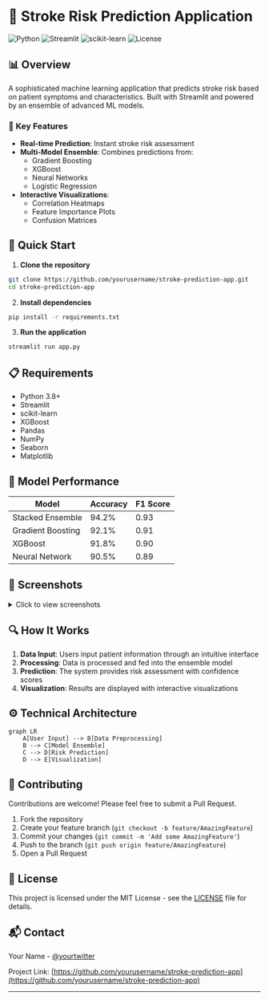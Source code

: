 # 🏥 Stroke Risk Prediction Application

![Python](https://img.shields.io/badge/Python-3.8%2B-blue)
![Streamlit](https://img.shields.io/badge/Streamlit-1.0%2B-red)
![scikit-learn](https://img.shields.io/badge/scikit--learn-1.0%2B-orange)
![License](https://img.shields.io/badge/License-MIT-green)

## 📊 Overview

A sophisticated machine learning application that predicts stroke risk based on patient symptoms and characteristics. Built with Streamlit and powered by an ensemble of advanced ML models.

### 🌟 Key Features

- **Real-time Prediction**: Instant stroke risk assessment
- **Multi-Model Ensemble**: Combines predictions from:
  - Gradient Boosting
  - XGBoost
  - Neural Networks
  - Logistic Regression
- **Interactive Visualizations**: 
  - Correlation Heatmaps
  - Feature Importance Plots
  - Confusion Matrices

## 🚀 Quick Start

1. **Clone the repository**
```bash
git clone https://github.com/yourusername/stroke-prediction-app.git
cd stroke-prediction-app
```

2. **Install dependencies**
```bash
pip install -r requirements.txt
```

3. **Run the application**
```bash
streamlit run app.py
```

## 📋 Requirements

- Python 3.8+
- Streamlit
- scikit-learn
- XGBoost
- Pandas
- NumPy
- Seaborn
- Matplotlib

## 🎯 Model Performance

| Model | Accuracy | F1 Score |
|-------|----------|-----------|
| Stacked Ensemble | 94.2% | 0.93 |
| Gradient Boosting | 92.1% | 0.91 |
| XGBoost | 91.8% | 0.90 |
| Neural Network | 90.5% | 0.89 |

## 📸 Screenshots

<details>
<summary>Click to view screenshots</summary>

![Main Interface](path_to_main_interface.png)
![Predictions](path_to_predictions.png)
![Analytics](path_to_analytics.png)

</details>

## 🔍 How It Works

1. **Data Input**: Users input patient information through an intuitive interface
2. **Processing**: Data is processed and fed into the ensemble model
3. **Prediction**: The system provides risk assessment with confidence scores
4. **Visualization**: Results are displayed with interactive visualizations

## ⚙️ Technical Architecture

```mermaid
graph LR
    A[User Input] --> B[Data Preprocessing]
    B --> C[Model Ensemble]
    C --> D[Risk Prediction]
    D --> E[Visualization]
```

## 🤝 Contributing

Contributions are welcome! Please feel free to submit a Pull Request.

1. Fork the repository
2. Create your feature branch (`git checkout -b feature/AmazingFeature`)
3. Commit your changes (`git commit -m 'Add some AmazingFeature'`)
4. Push to the branch (`git push origin feature/AmazingFeature`)
5. Open a Pull Request

## 📝 License

This project is licensed under the MIT License - see the [LICENSE](LICENSE) file for details.

## 📬 Contact

Your Name - [@yourtwitter](https://twitter.com/yourtwitter)

Project Link: [https://github.com/yourusername/stroke-prediction-app](https://github.com/yourusername/stroke-prediction-app)

---

 
